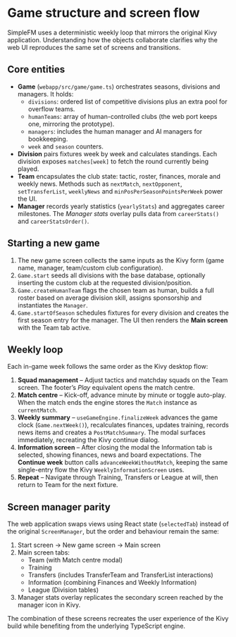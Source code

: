# Game structure and screen flow

SimpleFM uses a deterministic weekly loop that mirrors the original Kivy application. Understanding how the objects collaborate clarifies why the web UI reproduces the same set of screens and transitions.

## Core entities

- **Game** (`webapp/src/game/game.ts`) orchestrates seasons, divisions and managers. It holds:
  - `divisions`: ordered list of competitive divisions plus an extra pool for overflow teams.
  - `humanTeams`: array of human-controlled clubs (the web port keeps one, mirroring the prototype).
  - `managers`: includes the human manager and AI managers for bookkeeping.
  - `week` and `season` counters.
- **Division** pairs fixtures week by week and calculates standings. Each division exposes `matches[week]` to fetch the round currently being played.
- **Team** encapsulates the club state: tactic, roster, finances, morale and weekly news. Methods such as `nextMatch`, `nextOpponent`, `setTransferList`, `weeklyNews` and `minPosPerSeasonPointsPerWeek` power the UI.
- **Manager** records yearly statistics (`yearlyStats`) and aggregates career milestones. The *Manager stats* overlay pulls data from `careerStats()` and `careerStatsOrder()`.

## Starting a new game

1. The new game screen collects the same inputs as the Kivy form (game name, manager, team/custom club configuration).
2. `Game.start` seeds all divisions with the base database, optionally inserting the custom club at the requested division/position.
3. `Game.createHumanTeam` flags the chosen team as human, builds a full roster based on average division skill, assigns sponsorship and instantiates the `Manager`.
4. `Game.startOfSeason` schedules fixtures for every division and creates the first season entry for the manager. The UI then renders the **Main screen** with the Team tab active.

## Weekly loop

Each in-game week follows the same order as the Kivy desktop flow:

1. **Squad management** – Adjust tactics and matchday squads on the Team screen. The footer’s *Play* equivalent opens the match centre.
2. **Match centre** – Kick-off, advance minute by minute or toggle auto-play. When the match ends the engine stores the `Match` instance as `currentMatch`.
3. **Weekly summary** – `useGameEngine.finalizeWeek` advances the game clock (`Game.nextWeek()`), recalculates finances, updates training, records news items and creates a `PostMatchSummary`. The modal surfaces immediately, recreating the Kivy continue dialog.
4. **Information screen** – After closing the modal the Information tab is selected, showing finances, news and board expectations. The **Continue week** button calls `advanceWeekWithoutMatch`, keeping the same single-entry flow the Kivy `WeeklyInformationScreen` uses.
5. **Repeat** – Navigate through Training, Transfers or League at will, then return to Team for the next fixture.

## Screen manager parity

The web application swaps views using React state (`selectedTab`) instead of the original `ScreenManager`, but the order and behaviour remain the same:

1. Start screen → New game screen → Main screen
2. Main screen tabs:
   - Team (with Match centre modal)
   - Training
   - Transfers (includes TransferTeam and TransferList interactions)
   - Information (combining Finances and Weekly Information)
   - League (Division tables)
3. Manager stats overlay replicates the secondary screen reached by the manager icon in Kivy.

The combination of these screens recreates the user experience of the Kivy build while benefiting from the underlying TypeScript engine.
